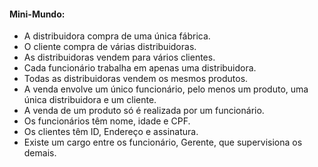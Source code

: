 #### Mini-Mundo:

- A distribuidora compra de uma única fábrica.
- O cliente compra de várias distribuidoras.
- As distribuidoras vendem para vários clientes.
- Cada funcionário trabalha em apenas uma distribuidora.
- Todas as distribuidoras vendem os mesmos produtos.
- A venda envolve um único funcionário, pelo menos um produto, uma única   distribuidora e um cliente.
- A venda de um produto só é realizada por um funcionário.
- Os funcionários têm nome, idade e CPF.
- Os clientes têm ID, Endereço e assinatura. 
- Existe um cargo entre os funcionário, Gerente, que supervisiona os demais.
